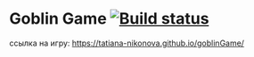 #   Goblin Game     [![Build status](https://ci.appveyor.com/api/projects/status/xy6867e7pfl0g0ju?svg=true)](https://ci.appveyor.com/project/Tatiana-Nikonova/goblingame)

ссылка на игру:      https://tatiana-nikonova.github.io/goblinGame/


